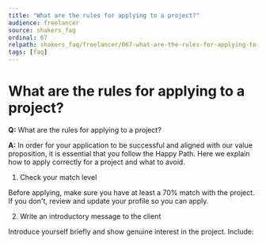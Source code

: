 ```yaml
---
title: "What are the rules for applying to a project?"
audience: freelancer
source: shakers_faq
ordinal: 67
relpath: shakers_faq/freelancer/067-what-are-the-rules-for-applying-to-a-project.md
tags: [faq]
---
```


# What are the rules for applying to a project?

**Q:** What are the rules for applying to a project?

**A:** In order for your application to be successful and aligned with our value proposition, it is essential that you follow the Happy Path. Here we explain how to apply correctly for a project and what to avoid.

1. Check your match level

Before applying, make sure you have at least a 70% match with the project.
If you don't, review and update your profile so you can apply.

2. Write an introductory message to the client

Introduce yourself briefly and show genuine interest in the project.
Include:
